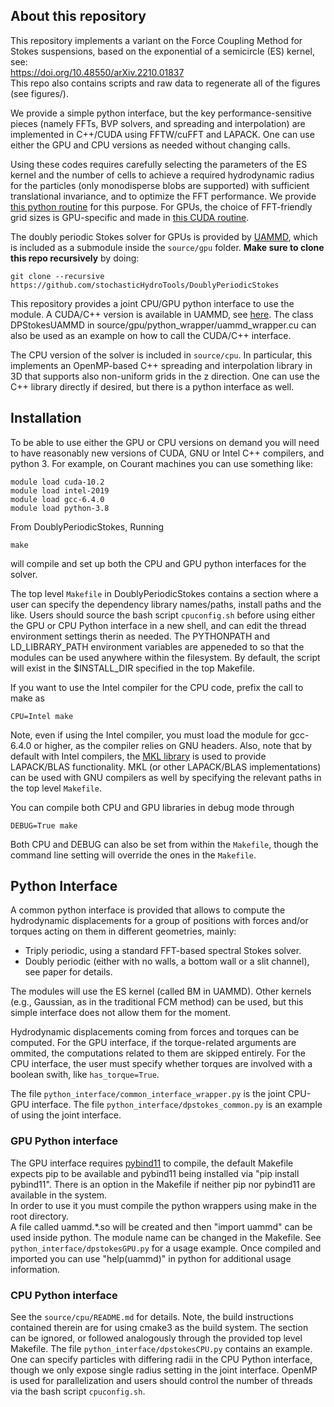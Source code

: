## About this repository 

This repository implements a variant on the Force Coupling Method for Stokes suspensions, based on the exponential of a semicircle (ES) kernel, see:	
https://doi.org/10.48550/arXiv.2210.01837  
This repo also contains scripts and raw data to regenerate all of the figures (see figures/).

We provide a simple python interface, but the key performance-sensitive pieces (namely FFTs, BVP solvers, and spreading and interpolation) are implemented in C++/CUDA using FFTW/cuFFT and LAPACK. One can use either the GPU and CPU versions as needed without changing calls.

Using these codes requires carefully selecting the parameters of the ES kernel and the number of cells to achieve a required hydrodynamic radius for the particles (only monodisperse blobs are supported) with sufficient translational invariance, and to optimize the FFT performance. We provide [this python routine](https://github.com/stochasticHydroTools/DoublyPeriodicStokes/blob/main/source/cpu/python/GridAndKernelConfig.py) for this purpose. For GPUs, the choice of FFT-friendly grid sizes is GPU-specific and made in [this CUDA routine](https://github.com/RaulPPelaez/UAMMD/blob/v2.x/src/utils/Grid.cuh#L125-L176).

The doubly periodic Stokes solver for GPUs is provided by [UAMMD](https://github.com/RaulPPelaez/uammd), which is included as a submodule inside the `source/gpu` folder. **Make sure to clone this repo recursively** by doing:
```shell
git clone --recursive https://github.com/stochasticHydroTools/DoublyPeriodicStokes
```
This repository provides a joint CPU/GPU python interface to use the module. 
A CUDA/C++ version is available in UAMMD, see [here](https://uammd.readthedocs.io/en/latest/Integrator/BrownianHydrodynamics.html#doubly-periodic-stokes-dpstokes). The class DPStokesUAMMD in source/gpu/python_wrapper/uammd_wrapper.cu can also be used as an example on how to call the CUDA/C++ interface.

The CPU version of the solver is included in `source/cpu`. In particular, this implements an OpenMP-based C++ spreading and interpolation library in 3D that supports also non-uniform grids in the z direction. One can use the C++ library directly if desired, but there is a python interface as well.

## Installation

To be able to use either the GPU or CPU versions on demand you will need to have reasonably new versions of CUDA, GNU or Intel C++ compilers, and python 3. For example, on Courant machines you can use something like:
```shell
module load cuda-10.2
module load intel-2019
module load gcc-6.4.0
module load python-3.8
```
From DoublyPeriodicStokes, Running 
```shell
make 
```
will compile and set up both the CPU and GPU python interfaces for the solver.

The top level `Makefile` in DoublyPeriodicStokes contains a section where a user
can specify the dependency library names/paths, install paths and the like.
Users should source the bash script `cpuconfig.sh` before using either 
the GPU or CPU Python interface in a new shell, and can edit the thread environment 
settings therin as needed. The PYTHONPATH and LD_LIBRARY_PATH environment variables
are appeneded to so that the modules can be used anywhere within the filesystem.
By default, the script will exist in the $INSTALL_DIR specified in the top Makefile.

If you want to use the Intel compiler for the CPU code, prefix the call to make as
```shell
CPU=Intel make
``` 
Note, even if using the Intel compiler, you must load the module for gcc-6.4.0 or higher, 
as the compiler relies on GNU headers. Also, note that by default with Intel compilers, the [MKL library](https://en.wikipedia.org/wiki/Math_Kernel_Library) is used to provide LAPACK/BLAS functionality. MKL (or other LAPACK/BLAS implementations) can be used with GNU compilers as well by specifying the relevant paths in the top level `Makefile`.
 
You can compile both CPU and GPU libraries in debug mode through
```shell
DEBUG=True make
```
Both CPU and DEBUG can also be set from within the `Makefile`, though the 
command line setting will override the ones in the `Makefile`.

## Python Interface

A common python interface is provided that allows to compute the hydrodynamic displacements for a group of positions with forces and/or torques acting on them in different geometries, mainly:  

* Triply periodic, using a standard FFT-based spectral Stokes solver.
* Doubly periodic (either with no walls, a bottom wall or a slit channel), see paper for details.

The modules will use the ES kernel (called BM in UAMMD). Other kernels (e.g., Gaussian, as in the traditional FCM method) can be used, but this simple interface does not allow them for the moment.  

Hydrodynamic displacements coming from forces and torques can be computed. 
For the GPU interface, if the torque-related arguments are ommited, the computations related to them are skipped entirely.
For the CPU interface, the user must specify whether torques are involved with a boolean swith, like `has_torque=True`.
        
The file `python_interface/common_interface_wrapper.py` is the joint CPU-GPU interface. 
The file `python_interface/dpstokes_common.py` is an example of using the joint interface. 

### GPU Python interface

The GPU interface requires [pybind11](https://github.com/pybind/pybind11) to compile, the default Makefile expects pip to be available and pybind11 being installed via "pip install pybind11". There is an option in the Makefile if neither pip nor pybind11 are available in the system.  
In order to use it you must compile the python wrappers using make in the root directory.  
A file called uammd.*.so will be created and then "import uammd" can be used inside python. The module name can be changed in the Makefile.
See `python_interface/dpstokesGPU.py` for a usage example. Once compiled and imported you can use "help(uammd)" in python for additional usage information.  

### CPU Python interface

See the `source/cpu/README.md` for details. Note, the build instructions contained therein are for using cmake3 as the build system. 
The section can be ignored, or followed analogously through the provided top level Makefile. The file `python_interface/dpstokesCPU.py` contains an example.
One can specify particles with differing radii in the CPU Python interface, though we only expose single radius setting in the joint interface. 
OpenMP is used for parallelization and users should control the number of threads via the bash script `cpuconfig.sh`.

